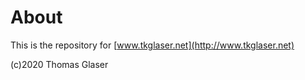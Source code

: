 # About
This is the repository for [www.tkglaser.net](http://www.tkglaser.net)

(c)2020 Thomas Glaser
